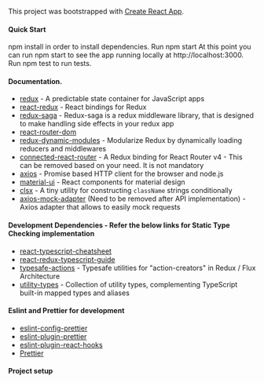 This project was bootstrapped with [Create React App](https://github.com/facebook/create-react-app).

#### Quick Start 
npm install in order to install dependencies.
Run npm start
At this point you can run npm start to see the app running locally at http://localhost:3000.
Run npm test to run tests.

#### Documentation.

-   [redux](https://redux.js.org/) - A predictable state container for JavaScript apps
-   [react-redux](https://github.com/reduxjs/react-redux) - React bindings for Redux
-   [redux-saga](https://redux-saga.js.org/) - Redux-saga is a redux middleware library, that is designed to make handling side effects in your redux app
-   [react-router-dom](https://reacttraining.com/react-router/web/guides/quick-start)
-   [redux-dynamic-modules](https://redux-dynamic-modules.js.org/#/) - Modularize Redux by dynamically loading reducers and middlewares
-   [connected-react-router](https://github.com/supasate/connected-react-router) - A Redux binding for React Router v4 - This can be removed based on your need. It is not mandatory
-   [axios](https://github.com/axios/axios) - Promise based HTTP client for the browser and node.js
-   [material-ui](https://material-ui.com/) - React components for material design
-   [clsx](https://github.com/lukeed/clsx) - A tiny utility for constructing `className` strings conditionally
-   [axios-mock-adapter](https://github.com/ctimmerm/axios-mock-adapter) (Need to be removed after API implementation) - Axios adapter that allows to easily mock requests

#### Development Dependencies - Refer the below links for Static Type Checking implementation

-   [react-typescript-cheatsheet](https://github.com/typescript-cheatsheets/react-typescript-cheatsheet)
-   [react-redux-typescript-guide](https://github.com/piotrwitek/react-redux-typescript-guide)
-   [typesafe-actions](https://github.com/piotrwitek/typesafe-actions) - Typesafe utilities for "action-creators" in Redux / Flux Architecture
-   [utility-types](https://github.com/piotrwitek/utility-types) - Collection of utility types, complementing TypeScript built-in mapped types and aliases

#### Eslint and Prettier for development

-   [eslint-config-prettier](https://github.com/prettier/eslint-config-prettier)
-   [eslint-plugin-prettier](https://github.com/prettier/eslint-plugin-prettier)
-   [eslint-plugin-react-hooks](https://www.npmjs.com/package/eslint-plugin-react-hooks)
-   [Prettier](https://prettier.io/)

#### Project setup
